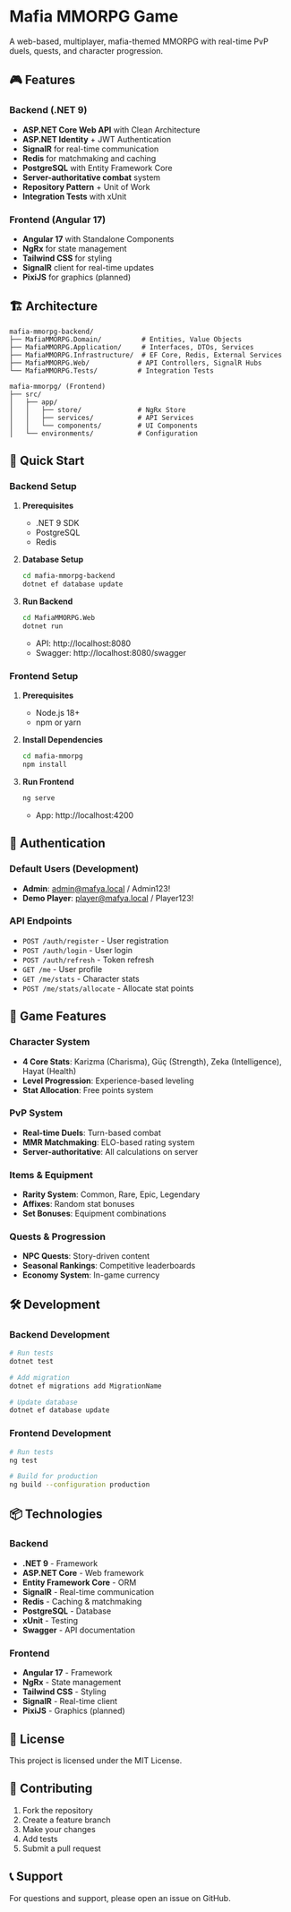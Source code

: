 # Mafia MMORPG Game

A web-based, multiplayer, mafia-themed MMORPG with real-time PvP duels, quests, and character progression.

## 🎮 Features

### Backend (.NET 9)
- **ASP.NET Core Web API** with Clean Architecture
- **ASP.NET Identity** + JWT Authentication
- **SignalR** for real-time communication
- **Redis** for matchmaking and caching
- **PostgreSQL** with Entity Framework Core
- **Server-authoritative combat** system
- **Repository Pattern** + Unit of Work
- **Integration Tests** with xUnit

### Frontend (Angular 17)
- **Angular 17** with Standalone Components
- **NgRx** for state management
- **Tailwind CSS** for styling
- **SignalR** client for real-time updates
- **PixiJS** for graphics (planned)

## 🏗️ Architecture

```
mafia-mmorpg-backend/
├── MafiaMMORPG.Domain/          # Entities, Value Objects
├── MafiaMMORPG.Application/     # Interfaces, DTOs, Services
├── MafiaMMORPG.Infrastructure/  # EF Core, Redis, External Services
├── MafiaMMORPG.Web/            # API Controllers, SignalR Hubs
└── MafiaMMORPG.Tests/          # Integration Tests

mafia-mmorpg/ (Frontend)
├── src/
│   ├── app/
│   │   ├── store/              # NgRx Store
│   │   ├── services/           # API Services
│   │   └── components/         # UI Components
│   └── environments/           # Configuration
```

## 🚀 Quick Start

### Backend Setup

1. **Prerequisites**
   - .NET 9 SDK
   - PostgreSQL
   - Redis

2. **Database Setup**
   ```bash
   cd mafia-mmorpg-backend
   dotnet ef database update
   ```

3. **Run Backend**
   ```bash
   cd MafiaMMORPG.Web
   dotnet run
   ```
   - API: http://localhost:8080
   - Swagger: http://localhost:8080/swagger

### Frontend Setup

1. **Prerequisites**
   - Node.js 18+
   - npm or yarn

2. **Install Dependencies**
   ```bash
   cd mafia-mmorpg
   npm install
   ```

3. **Run Frontend**
   ```bash
   ng serve
   ```
   - App: http://localhost:4200

## 🔐 Authentication

### Default Users (Development)
- **Admin**: admin@mafya.local / Admin123!
- **Demo Player**: player@mafya.local / Player123!

### API Endpoints
- `POST /auth/register` - User registration
- `POST /auth/login` - User login
- `POST /auth/refresh` - Token refresh
- `GET /me` - User profile
- `GET /me/stats` - Character stats
- `POST /me/stats/allocate` - Allocate stat points

## 🎯 Game Features

### Character System
- **4 Core Stats**: Karizma (Charisma), Güç (Strength), Zeka (Intelligence), Hayat (Health)
- **Level Progression**: Experience-based leveling
- **Stat Allocation**: Free points system

### PvP System
- **Real-time Duels**: Turn-based combat
- **MMR Matchmaking**: ELO-based rating system
- **Server-authoritative**: All calculations on server

### Items & Equipment
- **Rarity System**: Common, Rare, Epic, Legendary
- **Affixes**: Random stat bonuses
- **Set Bonuses**: Equipment combinations

### Quests & Progression
- **NPC Quests**: Story-driven content
- **Seasonal Rankings**: Competitive leaderboards
- **Economy System**: In-game currency

## 🛠️ Development

### Backend Development
```bash
# Run tests
dotnet test

# Add migration
dotnet ef migrations add MigrationName

# Update database
dotnet ef database update
```

### Frontend Development
```bash
# Run tests
ng test

# Build for production
ng build --configuration production
```

## 📦 Technologies

### Backend
- **.NET 9** - Framework
- **ASP.NET Core** - Web framework
- **Entity Framework Core** - ORM
- **SignalR** - Real-time communication
- **Redis** - Caching & matchmaking
- **PostgreSQL** - Database
- **xUnit** - Testing
- **Swagger** - API documentation

### Frontend
- **Angular 17** - Framework
- **NgRx** - State management
- **Tailwind CSS** - Styling
- **SignalR** - Real-time client
- **PixiJS** - Graphics (planned)

## 📝 License

This project is licensed under the MIT License.

## 🤝 Contributing

1. Fork the repository
2. Create a feature branch
3. Make your changes
4. Add tests
5. Submit a pull request

## 📞 Support

For questions and support, please open an issue on GitHub.
